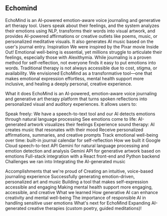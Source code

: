 ## **Echomind**

EchoMind is an AI-powered emotion-aware voice journaling and generative art therapy tool. Users speak about their feelings, and the system analyzes their emotions using NLP, transforms their words into visual artwork, and provides AI-powered affirmations or creative outlets like poems, music, or personalized meditative visuals. It also generates AI music based on the user's journal entry.
Inspiration
We were inspired by the Pixar movie Inside Out! Emotional well-being is essential, yet millions struggle to articulate their feelings, especially those with Alexithymia. While journaling is a proven method for self-reflection, not everyone finds it easy to put emotions into words. Traditional therapy is not always accessible due to cost, stigma, or availability. We envisioned EchoMind as a transformative tool—one that makes emotional expression effortless, mental health support more inclusive, and healing a deeply personal, creative experience.

What it does
EchoMind is an AI-powered, emotion-aware voice journaling and generative art therapy platform that turns spoken reflections into personalized visual and auditory experiences. It allows users to:

Speak freely: We have a speech-to-text tool and our AI detects emotions through natural language processing
See emotions come to life: AI-generated artwork visualizes their feelings Experience sound therapy: AI creates music that resonates with their mood
Receive personalized affirmations, summaries, and creative prompts Track emotional well-being over time: built-in journal calendar for self-reflection
How we built it
Google Cloud speech-to-text API
Gemini for natural language processing and emotion detection and analysis
Gemini API for generative artwork based on emotions
Full-stack integration with a React front-end and Python backend
Challenges we ran into
Integrating the AI-generated music

Accomplishments that we're proud of
Creating an intuitive, voice-based journaling experience
Successfully generating emotion-driven, personalized art and music
Building a tool that makes self-expression accessible and engaging
Making mental health support more engaging, accessible, and creative
What we learned
How generative AI can enhance creativity and mental well-being
The importance of responsible AI in handling sensitive user emotions
What's next for EchoMind
Expanding AI-generated creative therapies (custom poetry, guided meditations)!

